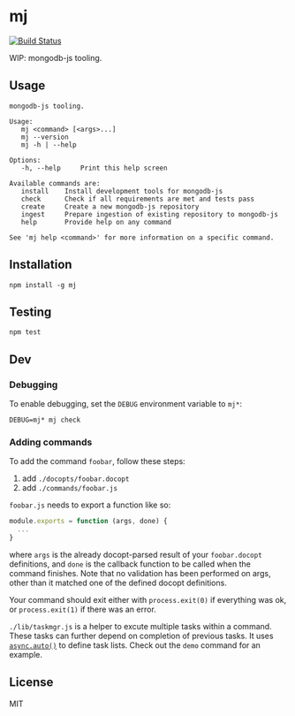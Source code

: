 # mj

[![Build Status](https://travis-ci.org/mongodb-js/mj.svg?branch=master)](https://travis-ci.org/mongodb-js/mj)

WIP: mongodb-js tooling.

## Usage

```
mongodb-js tooling.

Usage:
   mj <command> [<args>...]
   mj --version
   mj -h | --help

Options:
   -h, --help     Print this help screen

Available commands are:
   install    Install development tools for mongodb-js
   check      Check if all requirements are met and tests pass
   create     Create a new mongodb-js repository
   ingest     Prepare ingestion of existing repository to mongodb-js
   help       Provide help on any command

See 'mj help <command>' for more information on a specific command.
```

## Installation

```
npm install -g mj
```

## Testing

```
npm test
```

## Dev

### Debugging

To enable debugging, set the `DEBUG` environment variable to `mj*`:

```
DEBUG=mj* mj check
```

### Adding commands

To add the command `foobar`, follow these steps:

1. add `./docopts/foobar.docopt`
2. add `./commands/foobar.js`

`foobar.js` needs to export a function like so:

```js
module.exports = function (args, done) {
  ...
}
```

where `args` is the already docopt-parsed result of your `foobar.docopt` definitions, and `done` is the callback function to be called when the command finishes. Note that no validation has been performed on args, other than it matched one of the defined docopt definitions.

Your command should exit either with `process.exit(0)` if everything was ok, or `process.exit(1)` if there was an error.

`./lib/taskmgr.js` is a helper to excute multiple tasks within a command. These tasks can further depend on completion of previous tasks. It uses [`async.auto()`](https://github.com/caolan/async#autotasks-callback) to define task lists. Check out the `demo` command for an example. 

## License

MIT
